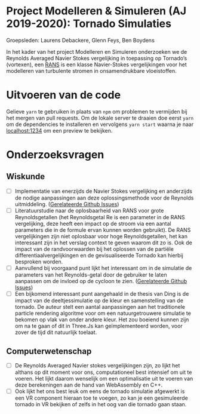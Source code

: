 # Project Modelleren & Simuleren (AJ 2019-2020): Tornado Simulaties
Groepsleden: Laurens Debackere, Glenn Feys, Ben Boydens

In het kader van het project Modelleren en Simuleren onderzoeken we de Reynolds Averaged Navier Stokes vergelijking in toepassing op Tornado’s (vortexen), een [RANS](https://en.wikipedia.org/wiki/Reynolds-averaged_Navier%E2%80%93Stokes_equations) is een klasse Navier-Stokes vergelijkingen voor het modelleren van turbulente stromen in onsamendrukbare vloeistoffen.

# Uitvoeren van de code
Gelieve `yarn` te gebruiken in plaats van `npm` om problemen te vermijden bij het mergen van pull requests. Om de lokale server te draaien doe eerst `yarn` om de dependencies te installeren en vervolgens `yarn start` waarna je naar [localhost:1234](http://localhost:1234) om een preview te bekijken.

# Onderzoeksvragen
## Wiskunde
- [ ] Implementatie van enerzijds de Navier Stokes vergelijking en anderzijds de nodige aanpassingen aan deze oplossingsmethode voor de Reynolds uitmiddeling. ([Gerelateerde Github Issues](https://github.ugent.be/lvdbacke/MoSi-Project_2019-2020/issues?q=is%3Aissue+is%3Aopen+label%3A%22Navier-Stokes+Solver%22))
- [ ] Literatuurstudie naar de oplosbaarheid van RANS voor grote Reynoldsgetallen (het Reynoldsgetal Re is een parameter in de RANS vergelijking, deze heeft een impact op de stroom via een aantal parameters die in de formule ervan kunnen worden gebruikt). De RANS vergelijkingen zijn niet oplosbaar voor hoge Reynoldsgetallen, het kan interessant zijn in het verslag context te geven waarom dit zo is. Ook de impact van de randvoorwaarden bij het oplossen van de partiële differentiaalvergelijkingen en de gevisualiseerde Tornado kan hierbij besproken worden.
- [ ] Aanvullend bij voorgaand punt lijkt het interessant om in de simulatie de parameters van het Reynolds-getal door de gebruiker te laten aanpassen om de invloed op de cycloon te zien. ([Gerelateerde Github Issues](https://github.ugent.be/lvdbacke/MoSi-Project_2019-2020/issues?q=is%3Aissue+is%3Aopen+label%3Averslag))
- [ ] Een bijkomend interessant punt aangehaald in de thesis van Ding is de impact van de deeltjessimulatie op de kleur en samenstelling van de tornado.  De auteur stelt een aantal aanpassingen aan het traditionele particle rendering algoritme voor om een natuurgetrouwere simulatie te bekomen op vlak van onder andere kleur. Het zou boeiend kunnen zijn om na te gaan of dit in Three.Js kan geïmplementeerd worden, voor zover de tijd dit natuurlijk toelaat.
## Computerwetenschap
- [ ] De Reynolds Averaged Navier stokes vergelijkingen zijn, zo lijkt het althans op dit moment voor ons, computationeel best intensief om uit te voeren. Het lijkt daarom wenselijk om een optimalisatie uit te voeren van deze berekeningen aan de hand van WebAssembly en C++.
- [ ] Ook lijkt het ons best leuk om eens de tornado simulatie afgewerkt is een VR component hieraan toe te voegen, zo kan je een gesimuleerde tornado in VR bekijken of zelfs in het oog van die tornado gaan staan.
